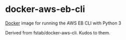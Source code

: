 docker-aws-eb-cli
==============

[Docker](https://docker.io) image for running the AWS EB CLI with Python 3

Derived from fstab/docker-aws-cli. Kudos to them.
